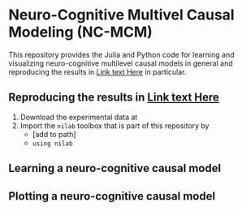 # Neuro-Cognitive Multivel Causal Modeling (NC-MCM)

This repository provides the Julia and Python code for learning and visualizing neuro-cognitive multilevel causal models in general and reproducing the results in [Link text Here](https://link-url-here.org) in particular.

## Reproducing the results in [Link text Here](https://link-url-here.org)

1. Download the experimental data at
2. Import the `nilab` toolbox that is part of this repository by
    * [add to path]
    * `using nilab`

## Learning a neuro-cognitive causal model

## Plotting a neuro-cognitive causal model
